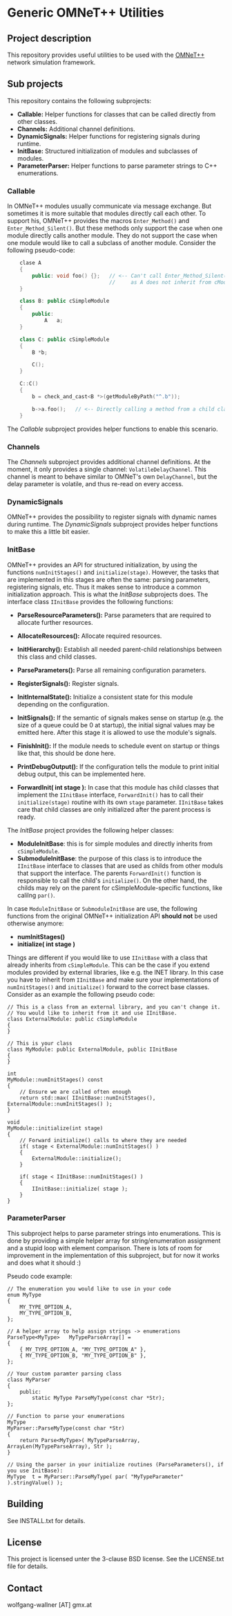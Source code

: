 
Generic OMNeT++ Utilities
===============================


Project description
-------------------------------

This repository provides useful utilities to be used with the [OMNeT++][1] network simulation framework.

[1]: https://omnetpp.org/

## Sub projects

This repository contains the following subprojects:

* __Callable:__ Helper functions for classes that can be called directly from other classes.
* __Channels:__ Additional channel definitions.
* __DynamicSignals:__ Helper functions for registering signals during runtime.
* __InitBase:__ Structured initialization of modules and subclasses of modules.
* __ParameterParser:__ Helper functions to parse parameter strings to C++ enumerations.

### Callable

In OMNeT++ modules usually communicate via message exchange.
But sometimes it is more suitable that modules directly call each other.
To support his, OMNeT++ provides the macros `Enter_Method()` and `Enter_Method_Silent()`.
But these methods only support the case when one module directly calls another module.
They do not support the case when one module would like to call a subclass of another module.
Consider the following pseudo-code:

```c++
    clase A
    {
        public: void foo() {};   // <-- Can't call Enter_Method_Silent() here,
                                 //     as A does not inherit from cModule
    }

    class B: public cSimpleModule
    {
        public:
            A   a;
    }

    class C: public cSimpleModule
    {
        B *b;

        C();
    }

    C::C()
    {
        b = check_and_cast<B *>(getModuleByPath("^.b"));

        b->a.foo();   // <-- Directly calling a method from a child class of b
    }
```

The _Callable_ subproject provides helper functions to enable this scenario.

### Channels

The _Channels_ subproject provides additional channel definitions.
At the moment, it only provides a single channel: `VolatileDelayChannel`.
This channel is meant to behave similar to OMNeT's own `DelayChannel`, but
the delay parameter is volatile, and thus re-read on every access.

### DynamicSignals

OMNeT++ provides the possibility to register signals with dynamic names during runtime.
The _DynamicSignals_ subproject provides helper functions to make this a little bit easier.

### InitBase

OMNeT++ provides an API for structured initialization, by using the functions `numInitStages()` and `initialize(stage)`.
However, the tasks that are implemented in this stages are often the same: parsing parameters, registering signals, etc.
Thus it makes sense to introduce a common initialization approach.
This is what the _InitBase_ subprojects does.
The interface class `IInitBase` provides the following functions:

* __ParseResourceParameters():__ Parse parameters that are required to allocate further resources.
* __AllocateResources():__ Allocate required resources.
* __InitHierarchy():__ Establish all needed parent-child relationships between this class and child classes.
* __ParseParameters():__ Parse all remaining configuration parameters.
* __RegisterSignals():__ Register signals.
* __InitInternalState():__ Initialize a consistent state for this module depending on the configuration.
* __InitSignals():__ If the semantic of signals makes sense on startup (e.g. the size of a queue could be 0 at startup), the initial signal values may be emitted here. After this stage it is allowed to use the module's signals.
* __FinishInit():__ If the module needs to schedule event on startup or things like that, this should be done here.
* __PrintDebugOutput():__ If the configuration tells the module to print initial debug output, this can be implemented here.

* __ForwardInit( int stage ):__ In case that this module has child classes that implement the `IInitBase` interface, `ForwardInit()` has to call their `initialize(stage)` routine with its own `stage` parameter. `IInitBase` takes care that child classes are only initialized after the parent process is ready.

The _InitBase_ project provides the following helper classes:

* __ModuleInitBase__: this is for simple modules and directly inherits from `cSimpleModule`.
* __SubmoduleInitBase__: the purpose of this class is to introduce the `IInitBase` interface to classes that are used as childs from other moduls that support the interface. The parents `ForwardInit()` function is responsible to call the child's `initialize()`. On the other hand, the childs may rely on the parent for cSimpleModule-specific functions, like calilng `par()`.

In case `ModuleInitBase` or `SubmoduleInitBase` are use, the following functions from the original OMNeT++ initialization API __should not__ be used otherwise anymore:

* __numInitStages()__
* __initialize( int stage )__

Things are different if you would like to use `IInitBase` with a class that already inherits from `cSimpleModule`.
This can be the case if you extend modules provided by external libraries, like e.g. the INET library.
In this case you have to inherit from `IInitBase` and make sure your implementations of `numInitStages()` and `initialize()` forward to the correct base classes.
Consider as an example the following pseudo code:

    // This is a class from an external library, and you can't change it.
    // You would like to inherit from it and use IInitBase.
    class ExternalModule: public cSimpleModule
    {
    }

    // This is your class
    class MyModule: public ExternalModule, public IInitBase
    {
    }

    int
    MyModule::numInitStages() const
    {
        // Ensure we are called often enough
        return std::max( IInitBase::numInitStages(), ExternalModule::numInitStages() );
    }

    void
    MyModule::initialize(int stage)
    {
        // Forward initialize() calls to where they are needed
        if( stage < ExternalModule::numInitStages() )
        {
            ExternalModule::initialize();
        }

        if( stage < IInitBase::numInitStages() )
        {
            IInitBase::initialize( stage );
        }
    }

### ParameterParser

This subproject helps to parse parameter strings into enumerations.
This is done by providing a simple helper array for string/enumeration assignment and a stupid loop with element comparison.
There is lots of room for improvement in the implementation of this subproject, but for now it works and does what it should :)

Pseudo code example:

    // The enumeration you would like to use in your code
    enum MyType
    {
        MY_TYPE_OPTION_A,
        MY_TYPE_OPTION_B,
    };

    // A helper array to help assign strings -> enumerations
    ParseType<MyType>   MyTypeParseArray[] =
    {
        { MY_TYPE_OPTION_A, "MY_TYPE_OPTION_A" },
        { MY_TYPE_OPTION_B, "MY_TYPE_OPTION_B" },
    };

    // Your custom paramter parsing class
    class MyParser
    {
        public:
            static MyType ParseMyType(const char *Str);
    };

    // Function to parse your enumerations
    MyType
    MyParser::ParseMyType(const char *Str)
    {
        return Parse<MyType>( MyTypeParseArray, ArrayLen(MyTypeParseArray), Str );
    }

    // Using the parser in your initialize routines (ParseParameters(), if you use InitBase):
    MyType  t = MyParser::ParseMyType( par( "MyTypeParameter" ).stringValue() );

Building
---------------------

See INSTALL.txt for details.

License
---------------------

This project is licensed unter the 3-clause BSD license. See the LICENSE.txt file for details.

Contact
---------------------

wolfgang-wallner [AT] gmx.at
